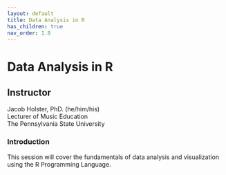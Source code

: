 ```yaml
---
layout: default
title: Data Analysis in R
has_children: true
nav_order: 1.8
---
```


# Data Analysis in R

## Instructor

Jacob Holster, PhD. (he/him/his)  
Lecturer of Music Education  
The Pennsylvania State University

### Introduction

This session will cover the fundamentals of data analysis and visualization using the R Programming Language.
